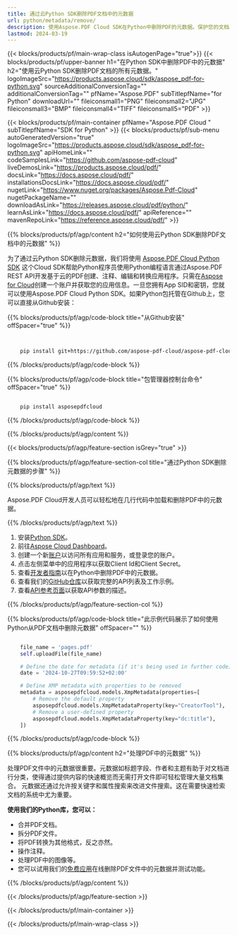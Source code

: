 ```yaml
---
title: 通过云Python SDK删除PDF文档中的元数据
url: python/metadata/remove/
description: 使用Aspose.PDF Cloud SDK在Python中删除PDF的元数据。保护您的文档。
lastmod: 2024-03-19
---
```


{{< blocks/products/pf/main-wrap-class isAutogenPage="true">}}
{{< blocks/products/pf/upper-banner h1="在Python SDK中删除PDF中的元数据" h2="使用云Python SDK删除PDF文档的所有元数据。" logoImageSrc="https://products.aspose.cloud/sdk/aspose_pdf-for-python.svg" sourceAdditionalConversionTag="" additionalConversionTag="" pfName="Aspose.PDF" subTitlepfName="for Python" downloadUrl="" fileiconsmall1="PNG" fileiconsmall2="JPG" fileiconsmall3="BMP" fileiconsmall4="TIFF" fileiconsmall5="PDF" >}}

{{< blocks/products/pf/main-container pfName="Aspose.PDF Cloud " subTitlepfName="SDK for Python" >}}
{{< blocks/products/pf/sub-menu autoGeneratedVersion="true" logoImageSrc="https://products.aspose.cloud/sdk/aspose_pdf-for-python.svg" apiHomeLink="" codeSamplesLink="https://github.com/aspose-pdf-cloud" liveDemosLink="https://products.aspose.cloud/pdf/" docsLink="https://docs.aspose.cloud/pdf/" installationsDocsLink="https://docs.aspose.cloud/pdf/" nugetLink="https://www.nuget.org/packages/Aspose.Pdf-Cloud" nugetPackageName="" downloadAsLink="https://releases.aspose.cloud/pdf/python/" learnAsLink="https://docs.aspose.cloud/pdf/" apiReference="" mavenRepoLink="https://reference.aspose.cloud/pdf/" >}}

{{% blocks/products/pf/agp/content h2="如何使用云Python SDK删除PDF文档中的元数据" %}}

为了通过云Python SDK删除元数据，我们将使用
[Aspose.PDF Cloud Python SDK](https://products.aspose.cloud/pdf/python/)
这个Cloud SDK帮助Python程序员使用Python编程语言通过Aspose.PDF REST API开发基于云的PDF创建、注释、编辑和转换应用程序。只需在[Aspose for Cloud](https://dashboard.aspose.cloud/#/apps)创建一个账户并获取您的应用信息。一旦您拥有App SID和密钥，您就可以使用Aspose.PDF Cloud Python SDK。如果Python包托管在Github上，您可以直接从Github安装：

{{% blocks/products/pf/agp/code-block title="从Github安装" offSpacer="true" %}}

```bash

     
    pip install git+https://github.com/aspose-pdf-cloud/aspose-pdf-cloud-python.git


```

{{% /blocks/products/pf/agp/code-block %}}

{{% blocks/products/pf/agp/code-block title="包管理器控制台命令" offSpacer="true" %}}

```bash
     
    pip install asposepdfcloud

```

{{% /blocks/products/pf/agp/code-block %}}

{{% /blocks/products/pf/agp/content %}}

{{< blocks/products/pf/agp/feature-section isGrey="true" >}}

{{% blocks/products/pf/agp/feature-section-col title="通过Python SDK删除元数据的步骤" %}}

{{% blocks/products/pf/agp/text %}}

Aspose.PDF Cloud开发人员可以轻松地在几行代码中加载和删除PDF中的元数据。

{{% /blocks/products/pf/agp/text %}}

1. 安装[Python SDK](https://pypi.org/project/asposepdfcloud/)。
1. 前往[Aspose Cloud Dashboard](https://dashboard.aspose.cloud/)。
1. 创建一个新[账户](https://docs.aspose.cloud/display/storagecloud/Creating+and+Managing+Account)以访问所有应用和服务，或登录您的账户。
1. 点击左侧菜单中的应用程序以获取Client Id和Client Secret。
1. 查看[开发者指南](https://docs.aspose.cloud/pdf/developer-guide/)以在Python中删除PDF中的元数据。
1. 查看我们的[GitHub仓库](https://github.com/aspose-pdf-cloud/aspose-pdf-cloud-python/)以获取完整的API列表及工作示例。
1. 查看[API参考页面](https://reference.aspose.cloud/pdf/#/Document)以获取API参数的描述。

{{% /blocks/products/pf/agp/feature-section-col %}}

{{% blocks/products/pf/agp/code-block title="此示例代码展示了如何使用Python从PDF文档中删除元数据" offSpacer="" %}}

```python

    file_name = 'pages.pdf'
    self.uploadFile(file_name)

    # Define the date for metadata (if it's being used in further code)
    date = '2024-10-27T09:59:52+02:00'

    # Define XMP metadata with properties to be removed
    metadata = asposepdfcloud.models.XmpMetadata(properties=[
        # Remove the default property
        asposepdfcloud.models.XmpMetadataProperty(key="CreatorTool"),
        # Remove a user-defined property
        asposepdfcloud.models.XmpMetadataProperty(key="dc:title"),
    ])
```

{{% /blocks/products/pf/agp/code-block %}}

{{% blocks/products/pf/agp/content h2="处理PDF中的元数据" %}}

处理PDF文件中的元数据很重要。元数据如标题字段、作者和主题有助于对文档进行分类，使得通过提供内容的快速概览而无需打开文件即可轻松管理大量文档集合。
元数据还通过允许按关键字和属性搜索来改进文件搜索。这在需要快速检索文档的系统中尤为重要。

**使用我们的Python库，您可以：**

+ 合并PDF文档。
+ 拆分PDF文件。
+ 将PDF转换为其他格式，反之亦然。
+ 操作注释。
+ 处理PDF中的图像等。
+ 您可以试用我们的[免费应用](https://products.aspose.app/pdf/metadata)在线删除PDF文件中的元数据并测试功能。

{{% /blocks/products/pf/agp/content %}}

{{< /blocks/products/pf/agp/feature-section >}}

{{< /blocks/products/pf/main-container >}}

{{< /blocks/products/pf/main-wrap-class >}}
